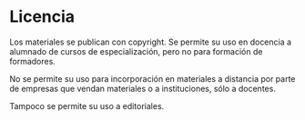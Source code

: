 # Licencia

Los materiales se publican con copyright. Se permite su uso en docencia a alumnado de cursos de especialización, pero no para formación de formadores.

No se permite su uso para incorporación en materiales a distancia por parte de empresas que vendan materiales o a instituciones, sólo a docentes.

Tampoco se permite su uso a editoriales.

